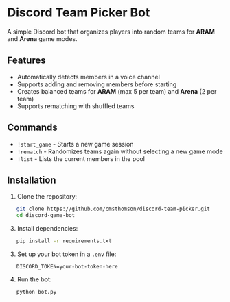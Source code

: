 # Discord Team Picker Bot

A simple Discord bot that organizes players into random teams for **ARAM** and **Arena** game modes.

## Features

- Automatically detects members in a voice channel
- Supports adding and removing members before starting
- Creates balanced teams for **ARAM** (max 5 per team) and **Arena** (2 per team)
- Supports rematching with shuffled teams

## Commands

- `!start_game` - Starts a new game session
- `!rematch` - Randomizes teams again without selecting a new game mode
- `!list` - Lists the current members in the pool

## Installation

1. Clone the repository:
```bash
   git clone https://github.com/cmsthomson/discord-team-picker.git
   cd discord-game-bot
```
3. Install dependencies:
```bash
   pip install -r requirements.txt
```   
3. Set up your bot token in a `.env` file:
```plaintext
   DISCORD_TOKEN=your-bot-token-here
```
4. Run the bot:
```bash
   python bot.py
```
